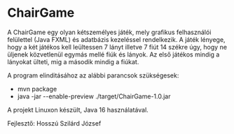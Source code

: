 # ChairGame
A ChairGame egy olyan kétszemélyes játék, mely grafikus felhasználói felülettel (Java FXML) és adatbázis kezeléssel rendelkezik.
A játék lényege, hogy a két játékos kell leültessen 7 lányt illetve 7 fiút 14 székre úgy, hogy ne üljenek közvetlenül egymás mellé fiúk és lányok.
Az első játékos mindig a lányokat ülteti, mig a második mindig a fiúkat.

A program elinditásához az alábbi parancsok szükségesek:
- mvn package
- java -jar --enable-preview ./target/ChairGame-1.0.jar

A projekt Linuxon készült, Java 16 használatával.

Fejlesztő:
Hosszú Szilárd József
